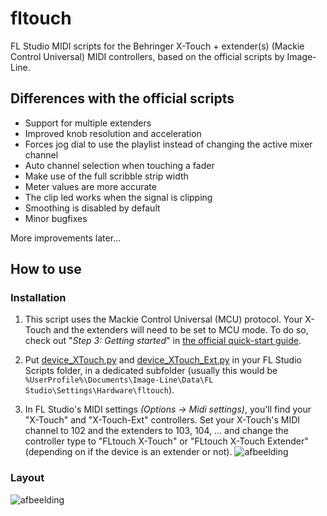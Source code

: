 # fltouch
FL Studio MIDI scripts for the Behringer X-Touch + extender(s) (Mackie Control Universal) MIDI controllers, based on the official scripts by Image-Line.

## Differences with the official scripts
- Support for multiple extenders
- Improved knob resolution and acceleration
- Forces jog dial to use the playlist instead of changing the active mixer channel
- Auto channel selection when touching a fader
- Make use of the full scribble strip width
- Meter values are more accurate
- The clip led works when the signal is clipping
- Smoothing is disabled by default
- Minor bugfixes

More improvements later...

## How to use

### Installation

1. This script uses the Mackie Control Universal (MCU) protocol. Your X-Touch and the extenders will need to be set to MCU mode. To do so, check out "*Step 3: Getting started*" in [the official quick-start guide](https://mediadl.musictribe.com/media/PLM/data/docs/P0B1X/X-TOUCH_QSG_WW.pdf).

2. Put [device_XTouch.py](./device_XTouch.py) and [device_XTouch_Ext.py](./device_XTouch_Ext.py) in your FL Studio Scripts folder, in a dedicated subfolder (usually this would be `%UserProfile%\Documents\Image-Line\Data\FL Studio\Settings\Hardware\fltouch`).

3. In FL Studio's MIDI settings *(Options -> Midi settings)*, you'll find your "X-Touch" and "X-Touch-Ext" controllers. Set your X-Touch's MIDI channel to 102 and the extenders to 103, 104, ... and change the controller type to "FLtouch X-Touch" or "FLtouch X-Touch Extender" (depending on if the device is an extender or not). 
![afbeelding](https://user-images.githubusercontent.com/3641681/146776383-881f86f8-23a2-447d-92a4-8486697f1908.png)

### Layout
![afbeelding](https://user-images.githubusercontent.com/3641681/146751933-f87b5be7-c3c2-41ce-8025-19574a23abfa.png)
